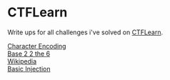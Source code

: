 # CTFLearn
Write ups for all challenges i've solved on [CTFLearn](https://ctflearn.com).

[Character Encoding](https://github.com/XNUConner/CTFLearn/tree/master/challenges/character_encoding) <br/>
[Base 2 2 the 6](https://github.com/XNUConner/CTFLearn/tree/master/challenges/base_2_2_the_6) <br />
[Wikipedia](https://github.com/XNUConner/CTFLearn/tree/master/challenges/wikipedia) <br />
[Basic Injection](https://github.com/XNUConner/CTFLearn/tree/master/challenges/basic_injection) <br />
